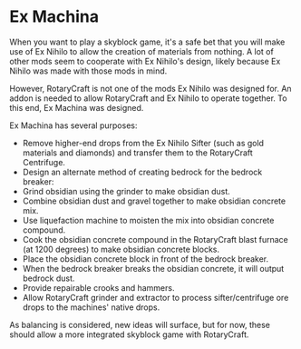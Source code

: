 # Ex Machina

When you want to play a skyblock game, it's a safe bet that you will make use of Ex Nihilo to allow the creation of materials from nothing.  A lot of other mods seem to cooperate with Ex Nihilo's design, likely because Ex Nihilo was made with those mods in mind.

However, RotaryCraft is not one of the mods Ex Nihilo was designed for.  An addon is needed to allow RotaryCraft and Ex Nihilo to operate together.  To this end, Ex Machina was designed.

Ex Machina has several purposes:

* Remove higher-end drops from the Ex Nihilo Sifter (such as gold materials and diamonds) and transfer them to the RotaryCraft Centrifuge.
* Design an alternate method of creating bedrock for the bedrock breaker:
 * Grind obsidian using the grinder to make obsidian dust.
 * Combine obsidian dust and gravel together to make obsidian concrete mix.
 * Use liquefaction machine to moisten the mix into obsidian concrete compound.
 * Cook the obsidian concrete compound in the RotaryCraft blast furnace (at 1200 degrees) to make obsidian concrete blocks.
 * Place the obsidian concrete block in front of the bedrock breaker.
 * When the bedrock breaker breaks the obsidian concrete, it will output bedrock dust.
* Provide repairable crooks and hammers.
* Allow RotaryCraft grinder and extractor to process sifter/centrifuge ore drops to the machines' native drops.

As balancing is considered, new ideas will surface, but for now, these should allow a more integrated skyblock game with RotaryCraft.
